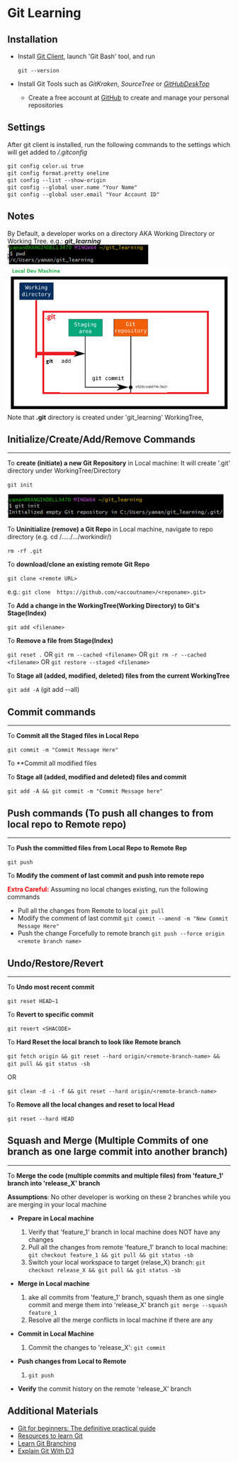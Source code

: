 # Git Learning

## **Installation**
- Install [Git Client](https://git-scm.com/download/win), launch 'Git Bash' tool, and run

  `git --version`

- Install Git Tools such as _GitKraken_, _SourceTree_ or [_GitHubDeskTop_](https://desktop.github.com/)
    - Create a free account at [GitHub](www.github.com) to create and manage your personal repositories

## **Settings**
After git client is installed, run the following commands to the settings which will get added to _<user-home>/.gitconfig_

    git config color.ui true
    git config format.pretty oneline
    git config --list --show-origin
    git config --global user.name "Your Name"
    git config --global user.email "Your Account ID"

## Notes
By Default, a developer works on a directory AKA Working Directory or Working Tree. e.g.: **_git_learning_**
![img_1.png](img_1.png)
![img_3.png](img_3.png)
Note that **.git** directory is created under 'git_learning' WorkingTree,
## Initialize/Create/Add/Remove Commands
***
To **create (initiate) a new Git Repository** in Local machine: It will create '.git' directory under WorkingTree/Directory

`git init`

![img_2.png](img_2.png)

To **Uninitialize (remove) a Git Repo** in Local machine, navigate to repo directory (e.g. cd /...../.../workindir/)
   
 `rm -rf .git`

To **download/clone an existing remote Git Repo** 
    
`git clone <remote URL>`

 e.g.: `git clone  https://github.com/<accoutname>/<reponame>.git>`

To **Add a change in the WorkingTree(Working Directory) to Git's Stage(Index)**

`git add <filename>` 

To **Remove a file from Stage(Index)**

`git reset .` OR `git rm --cached <filename>` OR `git rm -r --cached <filename>` OR  `git restore --staged <filename>`

To **Stage all (added, modified, deleted) files from the current WorkingTree**

`git add -A` (git add --all)

## Commit commands
***

To **Commit all the Staged files in Local Repo**

`git commit -m "Commit Message Here"`

To **Commit all modified files

To **Stage all (added, modified and deleted) files and commit**

`git add -A && git commit -m "Commit Message here"`

## Push commands (To push all changes to from local repo to Remote repo)
***
To **Push the committed files from Local Repo to Remote Rep**

`git push`

To **Modify the comment of last commit and push into remote repo**

<span style="color:red"><strong>Extra Careful:</strong></span>  Assuming no local changes existing,  run the following commands

 - Pull all the changes from Remote to local
 `git pull`
 - Modify the comment of last commit
 `git commit --amend -m "New Commit Message Here"`
 - Push the change Forcefully to remote branch
 `git push --force origin <remote branch name>`

## Undo/Restore/Revert
***
To **Undo most recent commit**

`git reset HEAD~1`

To **Revert to specific commit**

`git revert <SHACODE>`

To **Hard Reset the local branch to look like Remote branch**

`git fetch origin && git reset --hard origin/<remote-branch-name> && git pull && git status -sb` 

OR  

`git clean -d -i -f && git reset --hard origin/<remote-branch-name>`


To **Remove all the local changes and reset to local Head**

`git reset --hard HEAD`

## Squash and Merge (Multiple Commits of one branch as one large commit into another branch)
***
To **Merge the code (multiple commits and multiple files) from 'feature_1' branch into 'release_X' branch**

**Assumptions**: No other developer is working on these 2 branches while you are merging in your local machine
- **Prepare in Local machine**
    1. Verify that 'feature_1' branch in local machine does NOT have any changes
    2. Pull all the changes from remote 'feature_1' branch to local machine: `git checkout feature_1 && git pull && git status -sb`
    3. Switch your local workspace to target (relase_X) branch:   `git checkout release_X && git pull && git status -sb`

- **Merge in Local machine**
    1. ake all commits from 'feature_1' branch, squash them as one single commit and merge them into 'release_X' branch `git merge --squash feature_1`
    2. Resolve all the merge conflicts in local machine if there are any
- **Commit in Local Machine** 
    1. Commit the changes to 'release_X': `git commit`
- **Push changes from Local to Remote**
    1.  `git push`
- **Verify** the commit history on the remote 'release_X' branch



## Additional Materials
- [Git for beginners: The definitive practical guide](https://stackoverflow.com/q/315911/12860895)
- [Resources to learn Git](https://try.github.io/)
- [Learn Git Branching](https://learngitbranching.js.org/)
- [Explain Git With D3](https://onlywei.github.io/explain-git-with-d3)
